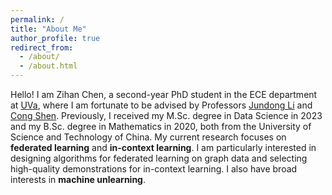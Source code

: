 ```yaml
---
permalink: /
title: "About Me"
author_profile: true
redirect_from: 
  - /about/
  - /about.html
---
```


Hello! I am Zihan Chen, a second-year PhD student in the ECE department at [UVa](https://engineering.virginia.edu/department/electrical-and-computer-engineering), where I am fortunate to be advised by Professors [Jundong Li](https://jundongli.github.io/) and [Cong Shen](https://cshen317.github.io/). Previously, I received my M.Sc. degree in Data Science in 2023 and my B.Sc. degree in Mathematics in 2020, both from the University of Science and Technology of China. My current research focuses on **federated learning** and **in-context learning**.  I am particularly interested in designing algorithms for federated learning on graph data and selecting high-quality demonstrations for in-context learning. I also have broad interests in **machine unlearning**.

<script type="text/javascript" id="clstr_globe" src="//clustrmaps.com/globe.js?d=jzQf8t-y5uRMx69KosM54xyMR-0Fy_frlczjjmu7DbY"></script>


